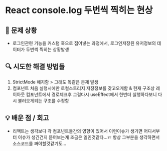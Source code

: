 # React  console.log 두번씩 찍히는 현상

## 🚨 문제 상황
-  로그인관련 기능을 커스텀 훅으로 집어넣는 과정에서, 로그인저장된 유저정보의 데이터가 두번씩 찍히는 상황발생

## 🔍 시도한 해결 방법들
1.  StrictMode 해지함 > 그래도 똑같은 문제 발생
2. 컴포넌트 처음 실행시에만  로컬스토리지 저장정보를 갖고오게함 & 현재 구조상 레이아웃 컴포넌트에서 경로체크후 그걸다시 useEffect에서 한번더 실행하다보니 다시 불러오게되는 구조를 수정함

## 💡 배운 점 / 회고
- 리액트는 생각보다 각 컴포넌트들간의 영향이 있어서 이런이슈가 생기면 어디서부터 이슈가 생긴건지 뜯어보는게 조금은 일인것같다...ㅠ 항상 그부분을 생각하면서 소스코드를 짜야할것같기도...
